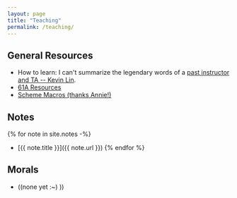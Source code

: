 ```yaml
---
layout: page
title: "Teaching"
permalink: /teaching/
---
```


## General Resources
- How to learn: I can't summarize the legendary words of a [past instructor and TA -- Kevin Lin](https://kevinl.info/cs61a/).
- [61A Resources](https://cs61a.org/resources.html)
- [Scheme Macros (thanks Annie!)]()

## Notes

{% for note in site.notes -%}
- [{{ note.title }}]({{ note.url }})
{% endfor %}

## Morals
- ((none yet :~) ))
